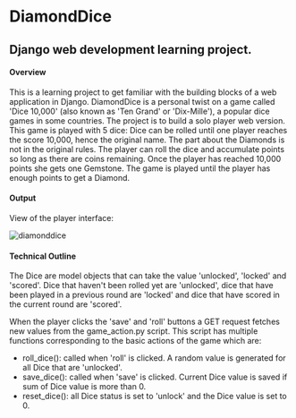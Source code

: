 # DiamondDice
## Django web development learning project. 

#### Overview 
This is a learning project to get familiar with the building blocks of a web application in Django. 
DiamondDice is a personal twist on  a game called 'Dice 10,000' (also known as 'Ten Grand' or  'Dix-Mille'), a popular dice games in some countries. The project is to build a solo player web version.
This game is played with 5 dice: Dice can be rolled until one player reaches the score 10,000, hence the original name. The part about the Diamonds is not in the original rules. The player can roll the dice and accumulate points so long as there are coins remaining. Once the player has reached 10,000 points she gets one Gemstone. The game is played until the player has enough points to get a Diamond.  

#### Output 

View of the player interface: 

![diamonddice](https://user-images.githubusercontent.com/25650135/36594941-937b3adc-18a0-11e8-8160-bb25084a380e.PNG)


#### Technical Outline  
The Dice are model objects that can take the value 'unlocked', 'locked' and 'scored'. Dice that haven't been rolled yet are 'unlocked', dice that have been played in a previous round are 'locked' and dice that have scored in the current round are 'scored'. 

When the player clicks the 'save' and 'roll' buttons a GET request fetches new values from the game_action.py script. This script has multiple functions corresponding to the basic actions of the game which are:  
  * roll_dice(): called when 'roll' is clicked. A random value is generated for all Dice that are 'unlocked'. 
  * save_dice(): called when 'save' is clicked. Current Dice value is saved if sum of Dice value is more than 0. 
  * reset_dice(): all Dice status is set to 'unlock' and the Dice value is set to 0.
